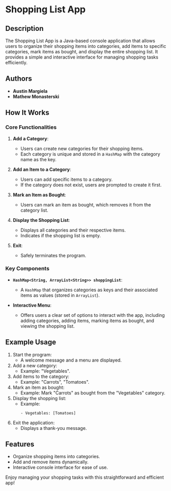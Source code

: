 
# Shopping List App

## Description
The Shopping List App is a Java-based console application that allows users to organize their shopping items into categories, add items to specific categories, mark items as bought, and display the entire shopping list. It provides a simple and interactive interface for managing shopping tasks efficiently.

## Authors
- **Austin Margiela**
- **Mathew Monasterski**

## How It Works

### **Core Functionalities**
1. **Add a Category**:
   - Users can create new categories for their shopping items.
   - Each category is unique and stored in a `HashMap` with the category name as the key.

2. **Add an Item to a Category**:
   - Users can add specific items to a category.
   - If the category does not exist, users are prompted to create it first.

3. **Mark an Item as Bought**:
   - Users can mark an item as bought, which removes it from the category list.

4. **Display the Shopping List**:
   - Displays all categories and their respective items.
   - Indicates if the shopping list is empty.

5. **Exit**:
   - Safely terminates the program.

### **Key Components**
- **`HashMap<String, ArrayList<String>> shoppingList`**:
  - A `HashMap` that organizes categories as keys and their associated items as values (stored in `ArrayList`).

- **Interactive Menu**:
  - Offers users a clear set of options to interact with the app, including adding categories, adding items, marking items as bought, and viewing the shopping list.

## Example Usage
1. Start the program:
   - A welcome message and a menu are displayed.
2. Add a new category:
   - Example: "Vegetables".
3. Add items to the category:
   - Example: "Carrots", "Tomatoes".
4. Mark an item as bought:
   - Example: Mark "Carrots" as bought from the "Vegetables" category.
5. Display the shopping list:
   - Example:
     ```
     - Vegetables: [Tomatoes]
     ```
6. Exit the application:
   - Displays a thank-you message.

## Features
- Organize shopping items into categories.
- Add and remove items dynamically.
- Interactive console interface for ease of use.

Enjoy managing your shopping tasks with this straightforward and efficient app!
